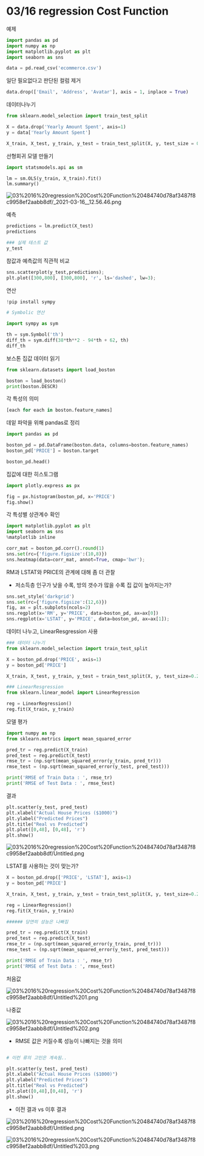 # 03/16 regression Cost Function

예제

```python
import pandas as pd
import numpy as np
import matplotlib.pyplot as plt
import seaborn as sns

data = pd.read_csv('ecommerce.csv')
```

일단 필요없다고 판단된 컬럼 제거

```python
data.drop(['Email', 'Address', 'Avatar'], axis = 1, inplace = True)
```

데이터나누기

```python
from sklearn.model_selection import train_test_split

X = data.drop('Yearly Amount Spent', axis=1)
y = data['Yearly Amount Spent']

X_train, X_test, y_train, y_test = train_test_split(X, y, test_size = 0.3, random_state=13)
```

선형회귀 모델 만들기

```python
import statsmodels.api as sm

lm = sm.OLS(y_train, X_train).fit()
lm.summary()
```

![03%2016%20regression%20Cost%20Function%20484740d78af3487f8c9958ef2aabb8df/_2021-03-16__12.56.46.png](03%2016%20regression%20Cost%20Function%20484740d78af3487f8c9958ef2aabb8df/_2021-03-16__12.56.46.png)

예측

```python
predictions = lm.predict(X_test)
predictions

### 실제 테스트 값
y_test
```

참값과 예측값의 직관적 비교

```python
sns.scatterplot(y_test,predictions);
plt.plot([300,800], [300,800], 'r', ls='dashed', lw=3);
```

연산

```python
!pip install sympy
```

```python
# Symbolic 연산

import sympy as sym

th = sym.Symbol('th')
diff_th = sym.diff(38*th**2 - 94*th + 62, th)
diff_th
```

보스톤 집값 데이터 읽기

```python
from sklearn.datasets import load_boston

boston = load_boston()
print(boston.DESCR)
```

각 특성의 의미

```python
[each for each in boston.feature_names]
```

데잍 파악을 위해 pandas로 정리

```python
import pandas as pd

boston_pd = pd.DataFrame(boston.data, columns=boston.feature_names)
boston_pd['PRICE'] = boston.target

boston_pd.head()
```

집값에 대한 히스토그램

```python
import plotly.express as px

fig = px.histogram(boston_pd, x='PRICE')
fig.show()
```

각 특성별 상관계수 확인

```python
import matplotlib.pyplot as plt
import seaborn as sns
%matplotlib inline

corr_mat = boston_pd.corr().round(1)
sns.set(rc={'figure.figsize':(10,8)})
sns.heatmap(data=corr_mat, annot=True, cmap='bwr');
```

RM과 LSTAT와 PRICE의 관계에 대해 좀 더 관찰

- 저소득층 인구가 낮을 수록, 방의 갯수가 많을 수록 집 값이 높아지는가?

```python
sns.set_style('darkgrid')
sns.set(rc={'figure.figsize':(12,6)})
fig, ax = plt.subplots(ncols=2)
sns.regplot(x='RM', y='PRICE', data=boston_pd, ax=ax[0])
sns.regplot(x='LSTAT', y='PRICE', data=boston_pd, ax=ax[1]);
```

데이터 나누고, LinearResgression 사용

```python
### 데이터 나누기
from sklearn.model_selection import train_test_split

X = boston_pd.drop('PRICE', axis=1)
y = boston_pd['PRICE']

X_train, X_test, y_train, y_test = train_test_split(X, y, test_size=0.2, random_state=13)

### LinearResgression
from sklearn.linear_model import LinearRegression

reg = LinearRegression()
reg.fit(X_train, y_train)
```

모델 평가

```python
import numpy as np
from sklearn.metrics import mean_squared_error

pred_tr = reg.predict(X_train)
pred_test = reg.predict(X_test)
rmse_tr = (np.sqrt(mean_squared_error(y_train, pred_tr)))
rmse_test = (np.sqrt(mean_squared_error(y_test, pred_test)))

print('RMSE of Train Data : ', rmse_tr)
print('RMSE of Test Data : ', rmse_test)
```

결과

```python
plt.scatter(y_test, pred_test)
plt.xlabel("Actual House Prices ($1000)")
plt.ylabel("Predicted Prices")
plt.title("Real vs Predicted")
plt.plot([0,48], [0,48], 'r')
plt.show()
```

![03%2016%20regression%20Cost%20Function%20484740d78af3487f8c9958ef2aabb8df/Untitled.png](03%2016%20regression%20Cost%20Function%20484740d78af3487f8c9958ef2aabb8df/Untitled.png)

LSTAT를 사용하는 것이 맞는가?

```python
X = boston_pd.drop(['PRICE', 'LSTAT'], axis=1)
y = boston_pd['PRICE']

X_train, X_test, y_train, y_test = train_test_split(X, y, test_size=0.2, random_state=13)

reg = LinearRegression()
reg.fit(X_train, y_train)

###### 당연히 성능은 나빠짐

pred_tr = reg.predict(X_train)
pred_test = reg.predict(X_test)
rmse_tr = (np.sqrt(mean_squared_error(y_train, pred_tr)))
rmse_test = (np.sqrt(mean_squared_error(y_test, pred_test)))

print('RMSE of Train Data : ', rmse_tr)
print('RMSE of Test Data : ', rmse_test)
```

처음값

![03%2016%20regression%20Cost%20Function%20484740d78af3487f8c9958ef2aabb8df/Untitled%201.png](03%2016%20regression%20Cost%20Function%20484740d78af3487f8c9958ef2aabb8df/Untitled%201.png)

나중값

![03%2016%20regression%20Cost%20Function%20484740d78af3487f8c9958ef2aabb8df/Untitled%202.png](03%2016%20regression%20Cost%20Function%20484740d78af3487f8c9958ef2aabb8df/Untitled%202.png)

- RMSE 값은 커질수록 성능이 나빠지는 것을 의미

```python

# 이런 류의 고민은 계속됨..

plt.scatter(y_test, pred_test)
plt.xlabel("Actual House Prices ($1000)")
plt.ylabel("Predicted Prices")
plt.title("Real vs Predicted")
plt.plot([0,48],[0,48], 'r')
plt.show()
```

- 이전 결과 vs 이후 결과

![03%2016%20regression%20Cost%20Function%20484740d78af3487f8c9958ef2aabb8df/Untitled.png](03%2016%20regression%20Cost%20Function%20484740d78af3487f8c9958ef2aabb8df/Untitled.png)

![03%2016%20regression%20Cost%20Function%20484740d78af3487f8c9958ef2aabb8df/Untitled%203.png](03%2016%20regression%20Cost%20Function%20484740d78af3487f8c9958ef2aabb8df/Untitled%203.png)